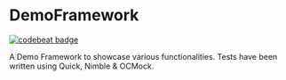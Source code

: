 # DemoFramework
[![codebeat badge](https://codebeat.co/badges/b91d4f26-1fbf-4889-b8cb-28fda1f1e5ce)](https://codebeat.co/projects/github-com-ygit-demoframework-master)


A Demo Framework to showcase various functionalities.
Tests have been written using Quick, Nimble & OCMock.
